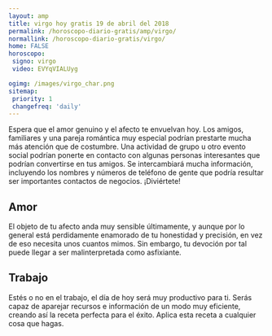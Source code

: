 ```yaml
---
layout: amp
title: virgo hoy gratis 19 de abril del 2018 
permalink: /horoscopo-diario-gratis/amp/virgo/
normallink: /horoscopo-diario-gratis/virgo/
home: FALSE
horoscopo:
 signo: virgo
 video: EVYqVIALUyg

ogimg: /images/virgo_char.png
sitemap:
 priority: 1
 changefreq: 'daily'
---
```



Espera que el amor genuino y el afecto te envuelvan hoy. Los amigos, familiares y una pareja romántica muy especial podrían prestarte mucha más atención que de costumbre. Una actividad de grupo u otro evento social podrían ponerte en contacto con algunas personas interesantes que podrían convertirse en tus amigos. Se intercambiará mucha información, incluyendo los nombres y números de teléfono de gente que podría resultar ser importantes contactos de negocios. ¡Diviértete!

## Amor

El objeto de tu afecto anda muy sensible últimamente, y aunque por lo general está perdidamente enamorado de tu honestidad y precisión, en vez de eso necesita unos cuantos mimos. Sin embargo, tu devoción por tal puede llegar a ser malinterpretada como asfixiante.

## Trabajo

Estés o no en el trabajo, el día de hoy será muy productivo para ti. Serás capaz de aparejar recursos e información de un modo muy eficiente, creando así la receta perfecta para el éxito. Aplica esta receta a cualquier cosa que hagas.